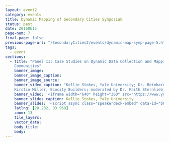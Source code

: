 ```yaml
---
layout: event2
category: events
title: Dynamic Mapping of Secondary Cities Symposium
status: past
date: 20160615
page-num: 7
final-page: false
previous-page-url: "/SecondaryCities2/events/dynamic-map-symp-page-5.html"
tags:
  - event
sections: 
  - title: "Panel II: Case Studies on Dynamic Data Collection and Mapping Projects for Urban Developing
    Communities"
    banner_image: 
    banner_image_caption: 
    banner_image_source:
    banner_video_caption: "Kellie Stokes, Yale University; Dr. Reinhard Goethart, MIT; Gabriel Moreno, Harvard University;
    Kirstin Miller, Ecocity Builders; moderated by Dr. Faith Sternlieb, Colorado State University"
    banner_video: '<iframe width="640" height="360" src="https://www.youtube.com/embed/WTEio_8jBhM" frameborder="0" allowfullscreen></iframe>'
    banner_slides_caption: Kellie Stokes, Yale University 
    banner_slides: '<script async class="speakerdeck-embed" data-id="b618f3cafb4c449686a06f2b7c527c74" data-ratio="1.29456384323641" src="//speakerdeck.com/assets/embed.js"></script><div style="text-align:left"><h6 style="text-transform: none;">Dr. Reinhard Goethart, MIT </h6></div><script async class="speakerdeck-embed" data-id="22f7d917a1764cd8a9fe85da06ec5ee1" data-ratio="1.77777777777778" src="//speakerdeck.com/assets/embed.js"></script><div style="text-align:left"><h6 style="text-transform: none;">Gabriel Moreno, Harvard University</h6></div><script async class="speakerdeck-embed" data-id="21450eb9ac6d47b6acb0a82fed47ae85" data-ratio="1.77777777777778" src="//speakerdeck.com/assets/embed.js"></script><div style="text-align:left"><h6 style="text-transform: none;">Kirstin Miller, Ecocity Builders</h6></div><script async class="speakerdeck-embed" data-id="5bbbddcb95e5487d987cbd47b3f7970c" data-ratio="1.33333333333333" src="//speakerdeck.com/assets/embed.js"></script><div style="text-align:left"><h6 style="text-transform: none;">'
    latlng: [28.232, 83.969]
    zoom: 13
    tile_layers:
    vector_data:
    body_title: 
    body:
---
```


